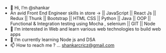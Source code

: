 - 👋 Hi, I’m @shankar
-  An avid Front End Engineer  skills in store -> || JavaScript || React Js || Redux || Thunk || Bootstrap || HTML CSS || Python || Java || OOP || Functional & Integration testing using Mocha , selenium || GIT || Node
- 👀 I’m interested in Web and learn various web technologies to build web apps
- 🌱 I’m currently learning Node js and DSA
- 📫 How to reach me ? ... shankarcricz@gmail.com



